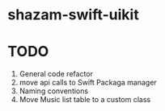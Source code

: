 # shazam-swift-uikit

# TODO

1. General code refactor
2. move api calls to Swift Packaga manager
3. Naming conventions
4. Move Music list table to a custom class